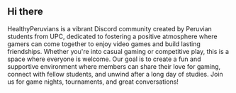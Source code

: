 ## Hi there 

HealthyPeruvians is a vibrant Discord community created by Peruvian students from UPC, dedicated to fostering a positive 
atmosphere where gamers can come together to enjoy video games and build lasting friendships. Whether 
you're into casual gaming or competitive play, this is a space where everyone is welcome. Our goal is to 
create a fun and supportive environment where members can share their love for gaming, connect with fellow 
students, and unwind after a long day of studies. Join us for game nights, tournaments, and great conversations!

<!--

**Here are some ideas to get you started:**

🙋‍♀️ A short introduction - what is your organization all about?
🌈 Contribution guidelines - how can the community get involved?
👩‍💻 Useful resources - where can the community find your docs? Is there anything else the community should know?
🍿 Fun facts - what does your team eat for breakfast?
🧙 Remember, you can do mighty things with the power of [Markdown](https://docs.github.com/github/writing-on-github/getting-started-with-writing-and-formatting-on-github/basic-writing-and-formatting-syntax)
-->
